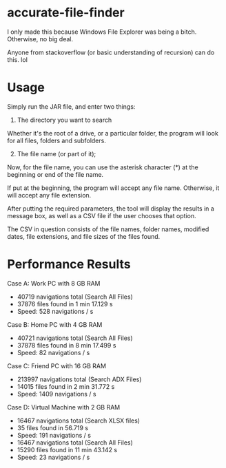 # accurate-file-finder
I only made this because Windows File Explorer was being a bitch. Otherwise, no big deal.

Anyone from stackoverflow (or basic understanding of recursion) can do this. lol

# Usage
Simply run the JAR file, and enter two things:
1. The directory you want to search

Whether it's the root of a drive, or a particular folder, the program will look for all files, folders and subfolders.

2. The file name (or part of it);

Now, for the file name, you can use the asterisk character (*) at the beginning or end of the file name.

If put at the beginning, the program will accept any file name. Otherwise, it will accept any file extension.

After putting the required parameters, the tool will display the results in a message box, as well as a CSV file if the user chooses that option.

The CSV in question consists of the file names, folder names, modified dates, file extensions, and file sizes of the files found.

# Performance Results
Case A: Work PC with 8 GB RAM
* 40719 navigations total (Search All Files)
* 37876 files found in 1 min 17.129 s
* Speed: 528 navigations / s

Case B: Home PC with 4 GB RAM
* 40721 navigations total (Search All Files)
* 37878 files found in 8 min 17.499 s
* Speed: 82 navigations / s

Case C: Friend PC with 16 GB RAM
* 213997 navigations total (Search ADX Files)
* 14015 files found in 2 min 31.772 s
* Speed: 1409 navigations / s

Case D: Virtual Machine with 2 GB RAM
* 16467 navigations total (Search XLSX files)
* 35 files found in 56.719 s
* Speed: 191 navigations / s
* 16467 navigations total (Search All Files)
* 15290 files found in 11 min 43.142 s
* Speed: 23 navigations / s